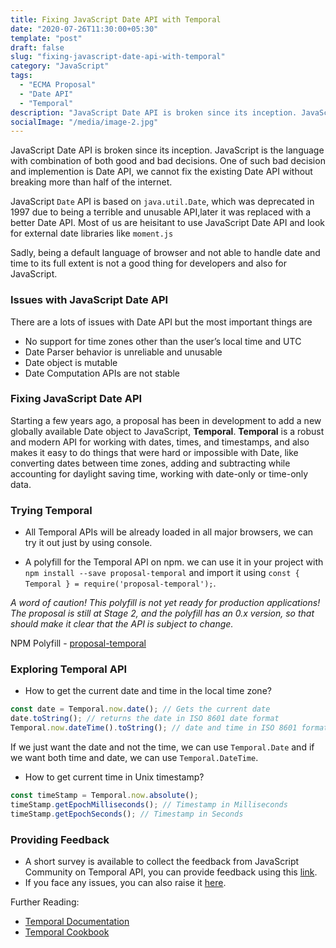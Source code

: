 ```yaml
---
title: Fixing JavaScript Date API with Temporal
date: "2020-07-26T11:30:00+05:30"
template: "post"
draft: false
slug: "fixing-javascript-date-api-with-temporal"
category: "JavaScript"
tags:
  - "ECMA Proposal"
  - "Date API"
  - "Temporal"
description: "JavaScript Date API is broken since its inception. JavaScript is the language with combination of both good and bad decisions. One of such bad decision and implemention is Date API, we cannot fix the existing Date API without breaking more than half of the internet"
socialImage: "/media/image-2.jpg"
---
```

JavaScript Date API is broken since its inception. JavaScript is the language with combination of both good and bad decisions. One of such bad decision and implemention is Date API, we cannot fix the existing Date API without breaking more than half of the internet.

JavaScript `Date` API is based on ```java.util.Date```, which was deprecated in 1997 due to being a terrible and unusable API,later it was replaced with a better Date API. Most of us are heisitant to use JavaScript Date API and look for external date libraries like `moment.js`

Sadly, being a default language of browser and not able to handle date and time to its full extent is not a good thing for developers and also for JavaScript.

### Issues with JavaScript Date API
There are a lots of issues with Date API but the most important things are
* No support for time zones other than the user’s local time and UTC
* Date Parser behavior is unreliable and unusable
* Date object is mutable
* Date Computation APIs are not stable

### Fixing JavaScript Date API

Starting a few years ago, a proposal has been in development to add a new globally available Date object to JavaScript, **Temporal**. **Temporal** is a robust and modern API for working with dates, times, and timestamps, and also makes it easy to do things that were hard or impossible with Date, like converting dates between time zones, adding and subtracting while accounting for daylight saving time, working with date-only or time-only data.


### Trying Temporal

* All Temporal APIs will be already loaded in all major browsers, we can try it out just by using console.

* A polyfill for the Temporal API on npm. we can use it in your project with ```npm install --save proposal-temporal``` and import it using ```const { Temporal } = require('proposal-temporal');```.

*A word of caution! This polyfill is not yet ready for production applications! The proposal is still at Stage 2, and the polyfill has an 0.x version, so that should make it clear that the API is subject to change.*

NPM Polyfill -  [proposal-temporal](https://www.npmjs.com/package/proposal-temporal)

### Exploring Temporal API

* How to get the current date and time in the local time zone?

```js
const date = Temporal.now.date(); // Gets the current date
date.toString(); // returns the date in ISO 8601 date format
Temporal.now.dateTime().toString(); // date and time in ISO 8601 format
```
If we just want the date and not the time, we can use `Temporal.Date` and if we want both time and date, we can use `Temporal.DateTime`.

* How to get current time in Unix timestamp?

```js
const timeStamp = Temporal.now.absolute();
timeStamp.getEpochMilliseconds(); // Timestamp in Milliseconds
timeStamp.getEpochSeconds(); // Timestamp in Seconds
```

### Providing Feedback

* A short survey is available to collect the feedback from JavaScript Community on Temporal API, you can provide feedback using this [link](https://docs.google.com/forms/d/e/1FAIpQLSeYdvnDZZS6tKn18jiomfN7u_rq-_-_BqOevTzAcfgE3J4kHA/viewform).
* If you face any issues, you can also raise it [here](https://github.com/tc39/proposal-temporal/issues).

Further Reading: 
* [Temporal Documentation](https://tc39.es/proposal-temporal/docs/index.html)
* [Temporal Cookbook](https://tc39.es/proposal-temporal/docs/cookbook.html)
